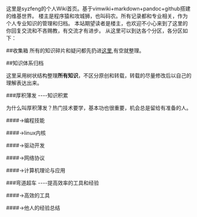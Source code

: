 <!---title:syzfeng维基世界-->
  

这里是syzfeng的个人Wiki首页。基于vimwiki+markdown+pandoc+github搭建的维基世界。
楼主是程序猿和攻城狮，也叫码农。所有记录都和专业相关，作为个人专业知识的管理和归档。
本站期望读者是楼主，也欢迎不小心来到了这里的你回复交流和不吝赐教，有交流才有进步。
从这里可以到达各个分区，各分区如下：

##收集箱
所有的知识碎片和疑问都先扔进[这里](dropbox.html),有空就整理。

##知识体系归档

这里采用树状结构整理**所有知识**，不区分原创和转载，转载的尽量修改后以自己的理解表达出来。


###厚积薄发 ----知识积累

为什么叫厚积薄发？热门技术要学，基本功也很重要，机会总是留给有准备的人。

####->编程技能

####->linux内核

####->驱动开发

####->网络协议

####->计算机理论与应用

###弯道超车 ----提高效率的工具和经验

####->高效的工具

####->他人的经验总结

###
